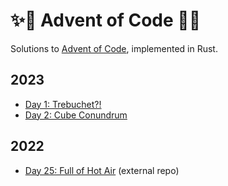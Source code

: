 # ✨🎄 Advent of Code 🎄✨

Solutions to [Advent of Code], implemented in Rust.

## 2023

- [Day 1: Trebuchet?!](2023/day-1)
- [Day 2: Cube Conundrum](2023/day-2)

## 2022

- [Day 25: Full of Hot Air](https://github.com/sunsided/snafu-numbers) (external repo)

[Advent of Code]: https://adventofcode.com/
